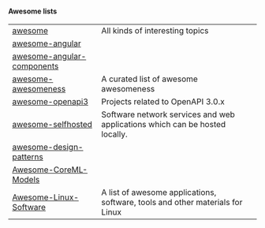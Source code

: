 

#### Awesome lists

|     |     |
| --- | --- |
| [awesome](https://github.com/sindresorhus/awesome) |  All kinds of interesting topics |
| [awesome-angular](https://github.com/PatrickJS/awesome-angular) |     |
| [awesome-angular-components](https://github.com/brillout/awesome-angular-components) |     |
| [awesome-awesomeness](https://github.com/bayandin/awesome-awesomeness) | A curated list of awesome awesomeness    |
| [awesome-openapi3](https://github.com/APIs-guru/awesome-openapi3) | Projects related to OpenAPI 3.0.x |
| [awesome-selfhosted](https://github.com/Kickball/awesome-selfhosted) | Software network services and web applications which can be hosted locally. |
| [awesome-design-patterns](https://github.com/DovAmir/awesome-design-patterns) |     |
| [Awesome-CoreML-Models](https://github.com/likedan/Awesome-CoreML-Models) |     |
| [Awesome-Linux-Software](https://github.com/luong-komorebi/Awesome-Linux-Software) | A list of awesome applications, software, tools and other materials for Linux 
